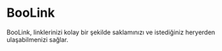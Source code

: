 # BooLink

BooLink, linklerinizi kolay bir şekilde saklamınızı ve istediğiniz heryerden ulaşabilmenizi sağlar.
